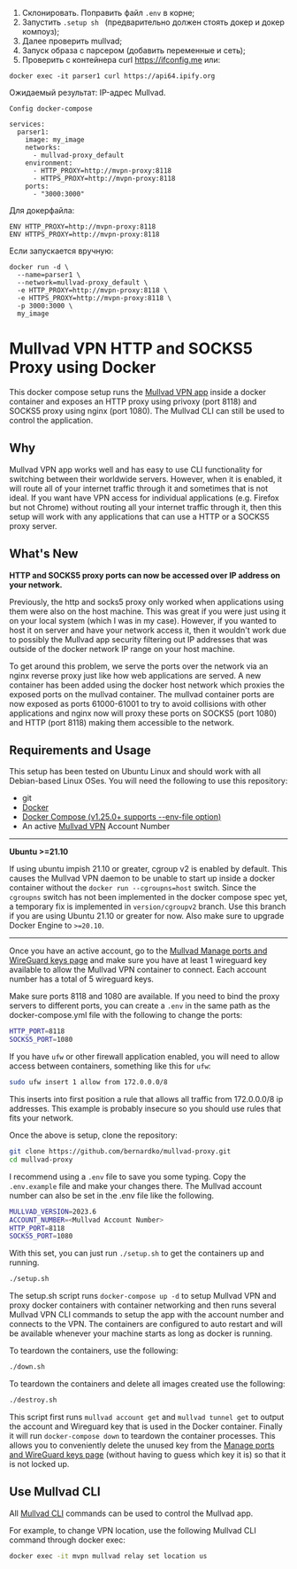 1) Склонировать. Поправить файл `.env` в корне;
2) Запустить `.setup sh ` (предварительно должен стоять докер и докер компоуз);
3) Далее проверить mullvad;
4) Запуск образа с парсером (добавить переменные и сеть);
5) Проверить с контейнера curl https://ifconfig.me или:
```
docker exec -it parser1 curl https://api64.ipify.org
```
Ожидаемый результат: IP-адрес Mullvad.
 


`Config docker-compose`
```
services:
  parser1:
    image: my_image
    networks:
      - mullvad-proxy_default
    environment:
      - HTTP_PROXY=http://mvpn-proxy:8118
      - HTTPS_PROXY=http://mvpn-proxy:8118
    ports:
      - "3000:3000"
```
Для докерфайла:
```
ENV HTTP_PROXY=http://mvpn-proxy:8118
ENV HTTPS_PROXY=http://mvpn-proxy:8118
```
Если запускается вручную:
```
docker run -d \
  --name=parser1 \
  --network=mullvad-proxy_default \
  -e HTTP_PROXY=http://mvpn-proxy:8118 \
  -e HTTPS_PROXY=http://mvpn-proxy:8118 \
  -p 3000:3000 \
  my_image
```


# Mullvad VPN HTTP and SOCKS5 Proxy using Docker

This docker compose setup runs the [Mullvad VPN app](https://mullvad.net/en/download/linux/) inside a docker container and exposes an HTTP proxy using privoxy (port 8118) and SOCKS5 proxy using nginx (port 1080). The Mullvad CLI can still be used to control the application.

## Why

Mullvad VPN app works well and has easy to use CLI functionality for switching between their worldwide servers. However, when it is enabled, it will route all of your internet traffic through it and sometimes that is not ideal. If you want have VPN access for individual applications (e.g. Firefox but not Chrome) without routing all your internet traffic through it, then this setup will work with any applications that can use a HTTP or a SOCKS5 proxy server.

## What's New

**HTTP and SOCKS5 proxy ports can now be accessed over IP address on your network.**

Previously, the http and socks5 proxy only worked when applications using them were also on the host machine. This was great if you were just using it on your local system (which I was in my case). However, if you wanted to host it on server and have your network access it, then it wouldn't work due to possibly the Mullvad app security filtering out IP addresses that was outside of the docker network IP range on your host machine.

To get around this problem, we serve the ports over the network via an nginx reverse proxy just like how web applications are served. A new container has been added using the docker host network which proxies the exposed ports on the mullvad container. The mullvad container ports are now exposed as ports 61000-61001 to try to avoid collisions with other applications and nginx now will proxy these ports on SOCKS5 (port 1080) and HTTP (port 8118) making them accessible to the network.

## Requirements and Usage

This setup has been tested on Ubuntu Linux and should work with all Debian-based Linux OSes. You will need the following to use this repository:
- git
- [Docker](https://docs.docker.com/engine/install/ubuntu/)
- [Docker Compose (v1.25.0+ supports --env-file option)](https://docs.docker.com/compose/install/)
- An active [Mullvad VPN](https://mullvad.net/en/) Account Number

---
**Ubuntu >=21.10**

If using ubuntu impish 21.10 or greater, cgroup v2 is enabled by default. This causes the Mullvad VPN daemon to be unable to start up inside a docker container without the `docker run --cgroupns=host` switch. Since the `cgroupns` switch has not been implemented in the docker compose spec yet, a temporary fix is implemented in `version/cgroupv2` branch. Use this branch if you are using Ubuntu 21.10 or greater for now. Also make sure to upgrade Docker Engine to `>=20.10`.

---
Once you have an active account, go to the [Mullvad Manage ports and WireGuard keys page](https://mullvad.net/en/account/#/ports) and make sure you have at least 1 wireguard key available to allow the Mullvad VPN container to connect. Each account number has a total of 5 wireguard keys.

Make sure ports 8118 and 1080 are available. If you need to bind the proxy servers to different ports, you can create a `.env` in the same path as the docker-compose.yml file with the following to change the ports:

```bash
HTTP_PORT=8118
SOCKS5_PORT=1080
```

If you have `ufw` or other firewall application enabled, you will need to allow access between containers, something like this for `ufw`:

```bash
sudo ufw insert 1 allow from 172.0.0.0/8
```
This inserts into first position a rule that allows all traffic from 172.0.0.0/8 ip addresses. This example is probably insecure so you should use rules that fits your network.

Once the above is setup, clone the repository:

```bash
git clone https://github.com/bernardko/mullvad-proxy.git
cd mullvad-proxy
```

I recommend using a `.env` file to save you some typing. Copy the `.env.example` file and make your changes there. The Mullvad account number can also be set in the .env file like the following.
```bash
MULLVAD_VERSION=2023.6
ACCOUNT_NUMBER=<Mullvad Account Number>
HTTP_PORT=8118
SOCKS5_PORT=1080
```

With this set, you can just run `./setup.sh` to get the containers up and running.
```bash
./setup.sh
```
The setup.sh script runs `docker-compose up -d` to setup Mullvad VPN and proxy docker  containers with container networking and then runs several Mullvad VPN CLI commands to setup the app with the account number and connects to the VPN. The containers are configured to auto restart and will be available whenever your machine starts as long as docker is running.

To teardown the containers, use the following:
```bash
./down.sh
```

To teardown the containers and delete all images created use the following:
```bash
./destroy.sh
```

This script first runs `mullvad account get` and `mullvad tunnel get` to output the account and Wireguard key that is used in the Docker container. Finally it will run `docker-compose down` to teardown the container processes. This allows you to conveniently delete the unused key from the [Manage ports and WireGuard keys page](https://mullvad.net/en/account/#/ports) (without having to guess which key it is) so that it is not locked up.


## Use Mullvad CLI

All [Mullvad CLI](https://mullvad.net/en/help/how-use-mullvad-cli/) commands can be used to control the Mullvad app.

For example, to change VPN location, use the following Mullvad CLI command through docker exec:

```bash
docker exec -it mvpn mullvad relay set location us
```
